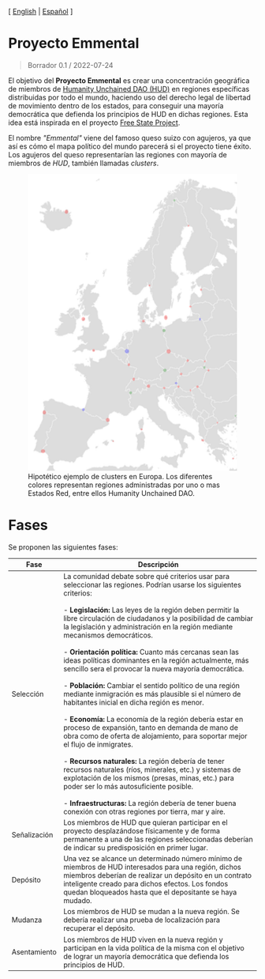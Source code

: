 [ [English](README.md) | [Español](README_ES.md) ]

# Proyecto Emmental

> Borrador 0.1 / 2022-07-24

El objetivo del **Proyecto Emmental** es crear una concentración geográfica de miembros de [Humanity Unchained DAO (HUD)](https://humanityunchained.org) en regiones específicas distribuidas por todo el mundo, haciendo uso del derecho legal de libertad de movimiento dentro de los estados, para conseguir una mayoría democrática que defienda los principios de HUD en dichas regiones. Esta idea está inspirada en el proyecto [Free State Project](https://es.wikipedia.org/wiki/Free_State_Project).

El nombre *"Emmental"* viene del famoso queso suizo con agujeros, ya que así es cómo el mapa político del mundo parecerá si el proyecto tiene éxito. Los agujeros del queso representarían las regiones con mayoría de miembros de *HUD*, también llamadas *clusters*.

<figure>
<img src="assets/img/europe.png" height="600px"/>
 <figcaption>
Hipotético ejemplo de clusters en Europa. Los diferentes colores representan regiones administradas por uno o mas Estados Red, entre ellos Humanity Unchained DAO.
</figcaption>
</figure>

# Fases

Se proponen las siguientes fases:

|Fase|Descripción|
| --- | --- |
|Selección| La comunidad debate sobre qué criterios usar para seleccionar las regiones. Podrían usarse los siguientes criterios:<br /><br /> - **Legislación:** Las leyes de la región deben permitir la libre circulación de ciudadanos y la posibilidad de cambiar la legislación y administración en la región mediante mecanismos democráticos.<br /><br /> - **Orientación política:** Cuanto más cercanas sean las ideas políticas dominantes en la región actualmente, más sencillo sera el provocar la nueva mayoría democrática.<br /><br /> - **Población:** Cambiar el sentido político de una región mediante inmigración es más plausible si el número de habitantes inicial en dicha región es menor.<br /><br /> - **Economía:** La economía de la región debería estar en proceso de expansión, tanto en demanda de mano de obra como de oferta de alojamiento, para soportar mejor el flujo de inmigrates.<br /><br /> - **Recursos naturales:** La región debería de tener recursos naturales (ríos, minerales, etc.) y sistemas de explotación de los mismos (presas, minas, etc.) para poder ser lo más autosuficiente posible.<br /><br /> - **Infraestructuras:** La región debería de tener buena conexión con otras regiones por tierra, mar y aire.
|Señalización| Los miembros de HUD que quieran participar en el proyecto desplazándose físicamente y de forma permanente a una de las regiones seleccionadas deberían de indicar su predisposición en primer lugar. |
|Depósito| Una vez se alcance un determinado número mínimo de miembros de HUD interesados para una región, dichos miembros deberían de realizar un depósito en un contrato inteligente creado para dichos efectos. Los fondos quedan bloqueados hasta que el depositante se haya mudado. |
|Mudanza| Los miembros de HUD se mudan a la nueva región. Se debería realizar una prueba de localización para recuperar el depósito. |
|Asentamiento| Los miembros de HUD viven en la nueva región y participan en la vida política de la misma con el objetivo de lograr un mayoría democrática que defienda los principios de HUD. |


